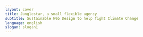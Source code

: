 ```yaml
---
layout: cover
title: Junglestar, a small flexible agency
subtitle: Sustainable Web Design to help fight Climate Change
language: english
slogan: slogan1
---
```

